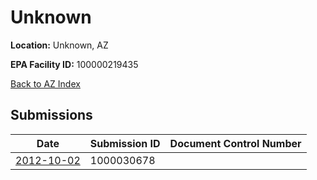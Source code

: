 # Unknown

**Location:** Unknown, AZ

**EPA Facility ID:** 100000219435

[Back to AZ Index](../../index.md)

## Submissions

| Date | Submission ID | Document Control Number |
|------|--------------|-------------------------|
| [2012-10-02](submissions/1000030678.md) | 1000030678 |  |
